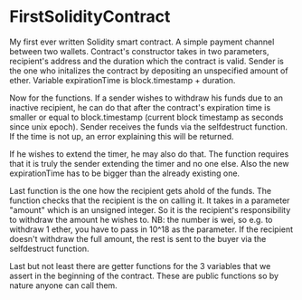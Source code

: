 # FirstSolidityContract

My first ever written Solidity smart contract. A simple payment channel between two wallets. Contract's constructor takes in two parameters, recipient's address and the duration which the contract is valid. Sender is the one who initalizes the contract by depositing an unspecified amount of ether. Variable expirationTime is block.timestamp + duration.

Now for the functions. If a sender wishes to withdraw his funds due to an inactive recipient, he can do that after the contract's expiration time is smaller or equal to block.timestamp (current block timestamp as seconds since unix epoch). Sender receives the funds via the selfdestruct function. If the time is not up, an error explaining this will be returned. 

If he wishes to extend the timer, he may also do that. The function requires that it is truly the sender extending the timer and no one else. Also the new expirationTime has to be bigger than the already existing one. 

Last function is the one how the recipient gets ahold of the funds. The function checks that the recipient is the on calling it. It takes in a parameter "amount" which is an unsigned integer. So it is the recipient's responsibility to withdraw the amount he wishes to. NB: the number is wei, so e.g. to withdraw 1 ether, you have to pass in 10^18 as the parameter. If the recipient doesn't withdraw the full amount, the rest is sent to the buyer via the selfdestruct function.

Last but not least there are getter functions for the 3 variables that we assert in the beginning of the contract. These are public functions so by nature anyone can call them.

